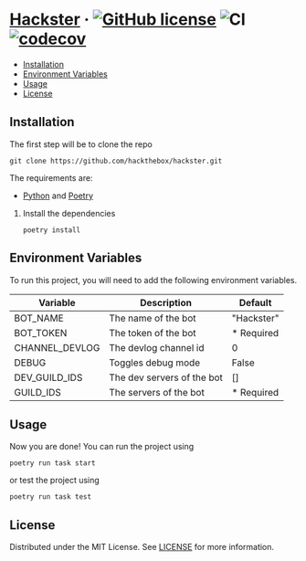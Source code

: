 # [Hackster](./README.md) &middot; [![GitHub license]](./LICENSE) ![CI](https://github.com/hackthebox/hackster/actions/workflows/test.yaml/badge.svg) [![codecov](https://codecov.io/gh/hackthebox/Hackster/branch/main/graph/badge.svg?token=DSQFU4YP2W)](https://codecov.io/gh/hackthebox/Hackster)

<!-- Table of Contents -->

- [Installation](#installation)
- [Environment Variables](#environment-variables)
- [Usage](#usage)
- [License](#license)

## Installation

The first step will be to clone the repo

```shell
git clone https://github.com/hackthebox/hackster.git
```

The requirements are:

* [Python] and [Poetry]

1. Install the dependencies
   ```shell
   poetry install
   ```

## Environment Variables

To run this project, you will need to add the following environment variables.

| Variable       | Description                | Default    |
|----------------|----------------------------|------------|
| BOT_NAME       | The name of the bot        | "Hackster" |
| BOT_TOKEN      | The token of the bot       | * Required |
| CHANNEL_DEVLOG | The devlog channel id      | 0          |
| DEBUG          | Toggles debug mode         | False      |
| DEV_GUILD_IDS  | The dev servers of the bot | []         |
| GUILD_IDS      | The servers of the bot     | * Required |

## Usage

Now you are done! You can run the project using

```shell
poetry run task start
```

or test the project using

```shell
poetry run task test
```

## License

Distributed under the MIT License. See [LICENSE](./LICENSE) for more information.

<!-- Packages Links -->

[docker ce]: https://docs.docker.com/install/

[docker compose]: https://docs.docker.com/compose/install/

[poetry]: https://python-poetry.org/docs/

[python]: https://www.python.org/downloads/

<!-- Shields.io links -->

[gitHub license]: https://img.shields.io/badge/license-MIT-blue.svg
